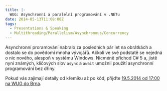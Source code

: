 ```yaml
---
title: |-
  WUG: Asynchronní a paralelní programování v .NETu
date: 2014-05-13T11:08:00Z
tags:
  - Presentations & Speaking
  - Multithreading/Parallelism/Asynchronous/Concurrency
---
```

Asynchronní proramování nabralo za posledních pár let na obrátkách a dostalo se do povědomí mnoha vývojářů. Ačkoli ve své podstatě se nejedná o nic nového, alespoň v systému Windows. Nicméně příchod C# 5 a, jistě nyní známých, klíčových slov `async` a `await` umožnil použití asynchronní programování bez dřiny.

Pokud vás zajímají detaily od křemíku až po kód, přijďte [19.5.2014 od 17:00 na WUG do Brna][1].

[1]: http://www.wug.cz/brno/akce/645-Asynchronni-a-paralelni-programovani-v-NETu